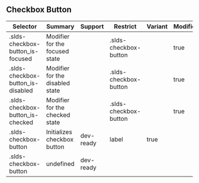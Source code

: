 

## Checkbox Button

| Selector | Summary | Support | Restrict | Variant | Modifier |
|-------|-------|-------|-------|-------|-------|
| .slds-checkbox-button_is-focused | Modifier for the focused state |   | .slds-checkbox-button |   | true |
| .slds-checkbox-button_is-disabled | Modifier for the disabled state |   | .slds-checkbox-button |   | true |
| .slds-checkbox-button_is-checked | Modifier for the checked state |   | .slds-checkbox-button |   | true |
| .slds-checkbox-button | Initializes checkbox button | dev-ready | label | true |   |
| .slds-checkbox-button | undefined | dev-ready |   |   |   |